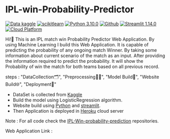 # IPL-win-Probability-Predictor
[![Data kaggle](https://img.shields.io/badge/Data-Kaggle-blueviolet)](https://www.kaggle.com/datasets/ramjidoolla/ipl-data-set) 
             [![scikitlearn](https://img.shields.io/badge/Scikit--learn-1.0.2-orange)](https://scikit-learn.org/stable/tutorial/index.html) 
             [![Python 3.10.0](https://img.shields.io/badge/Python-3.10.0-brightgreen)](https://www.python.org/downloads/release/python-3100/) 
             [![Github](https://camo.githubusercontent.com/3a41f9e3f8001983f287f5447462446e6dc1bac996fedafa9ac5dae629c2474f/68747470733a2f2f62616467656e2e6e65742f62616467652f69636f6e2f4769744875623f69636f6e3d67697468756226636f6c6f723d626c61636b266c6162656c)](https://github.com/Rafikul10/IPL-win-Probability-Predictor) 
             [![Streamlit 1.14.0](https://img.shields.io/badge/Streamlit%20-1.14.0-Ff0000)](https://docs.streamlit.io/) 
             [![Cloud Platform](https://img.shields.io/badge/CloudPlatform-Heroku-9cf)](https://www.heroku.com/managed-data-services)
             
 Hi!👋 This is an IPL match win Probability Predictor Web Application. By using Machine Learning 
            I build this Web Application. It is capable of predicting the probability of any ongoing match Winner. 
            By taking some information about current scenario of the match as an input. After providing the information 
            required to predict the probability. It will show the Probability of win the match for both teams based on all 
            previous record.

steps :  "DataCollection🗂️", "Preprocessing👨‍💻", "Model Build🤖", "Website Build🌐", "Deployment🎯"

- DataSet is collected from [Kaggle](https://www.kaggle.com/datasets/ramjidoolla/ipl-data-set)
- Build the model using LogisticRegression algorithm.
- Website build using [Python](https://www.python.org/downloads/release/python-3100/) and [streamlit](https://docs.streamlit.io/).
- Then Application is deployed in [Heroku](https://devcenter.heroku.com/categories/reference) cloud server

Note : For all code check the [IPL-Win-probability-prediction](https://github.com/Rafikul10/IPL-win-Probability-Predictor) repositories.

Web Application Link : 
